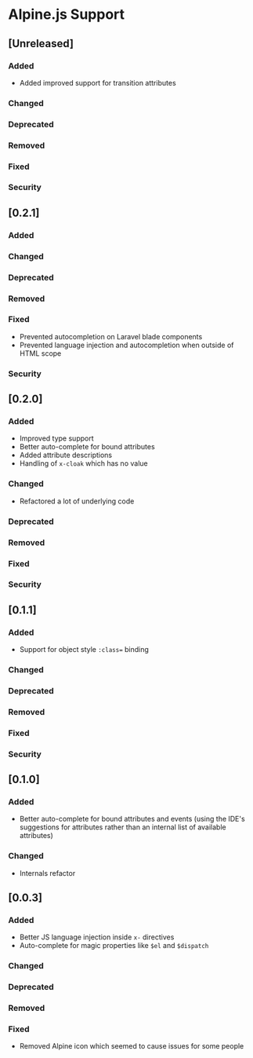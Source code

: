 <!-- Keep a Changelog guide -> https://keepachangelog.com -->

# Alpine.js Support

## [Unreleased]
### Added

- Added improved support for transition attributes

### Changed

### Deprecated

### Removed

### Fixed

### Security

## [0.2.1]

### Added

### Changed

### Deprecated

### Removed

### Fixed

- Prevented autocompletion on Laravel blade components
- Prevented language injection and autocompletion when outside of HTML scope

### Security

## [0.2.0]

### Added

- Improved type support
- Better auto-complete for bound attributes
- Added attribute descriptions
- Handling of `x-cloak` which has no value

### Changed

- Refactored a lot of underlying code

### Deprecated

### Removed

### Fixed

### Security

## [0.1.1]

### Added

- Support for object style `:class=` binding

### Changed

### Deprecated

### Removed

### Fixed

### Security

## [0.1.0]

### Added

- Better auto-complete for bound attributes and events (using the IDE's suggestions for attributes 
  rather than an internal list of available attributes)

### Changed

- Internals refactor

## [0.0.3]
### Added

- Better JS language injection inside `x-` directives
- Auto-complete for magic properties like `$el` and `$dispatch`

### Changed

### Deprecated

### Removed

### Fixed

- Removed Alpine icon which seemed to cause issues for some people
